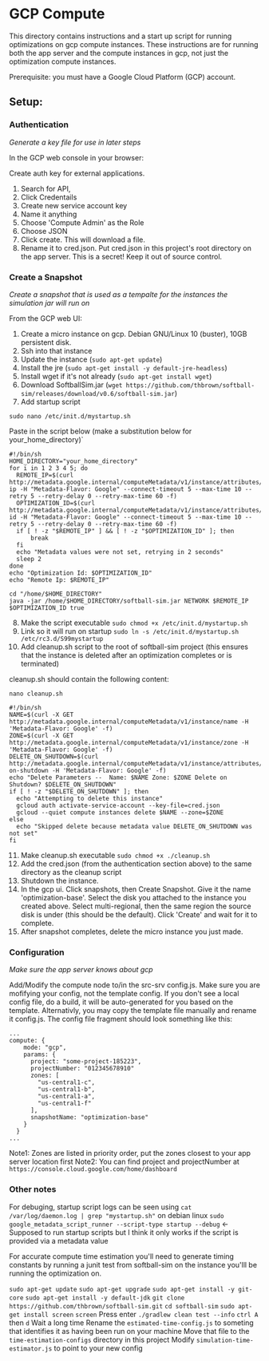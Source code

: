 # GCP Compute

This directory contains instructions and a start up script for running optimizations on gcp compute instances. These
instructions are for running both the app server and the compute instances in gcp, not just the optimization compute instances.

Prerequisite: you must have a Google Cloud Platform (GCP) account.

## Setup:

### Authentication

_Generate a key file for use in later steps_

In the GCP web console in your browser:

Create auth key for external applications.

1. Search for API,
2. Click Credentails
3. Create new service account key
4. Name it anything
5. Choose 'Compute Admin' as the Role
6. Choose JSON
7. Click create. This will download a file.
8. Rename it to cred.json. Put cred.json in this project's root directory on the app server. This is a secret! Keep it out of source control.

### Create a Snapshot

_Create a snapshot that is used as a tempalte for the instances the simulation jar will run on_

From the GCP web UI:

1. Create a micro instance on gcp. Debian GNU/Linux 10 (buster), 10GB persistent disk.
2. Ssh into that instance
3. Update the instance (`sudo apt-get update`)
4. Install the jre (`sudo apt-get install -y default-jre-headless`)
5. Install wget if it's not already (`sudo apt-get install wget`)
6. Download SoftballSim.jar (`wget https://github.com/thbrown/softball-sim/releases/download/v0.6/softball-sim.jar`)
7. Add startup script

`sudo nano /etc/init.d/mystartup.sh`

Paste in the script below (make a substitution below for your_home_directory)`

```
#!/bin/sh
HOME_DIRECTORY="your_home_directory"
for i in 1 2 3 4 5; do
  REMOTE_IP=$(curl http://metadata.google.internal/computeMetadata/v1/instance/attributes/remote-ip -H "Metadata-Flavor: Google" --connect-timeout 5 --max-time 10 --retry 5 --retry-delay 0 --retry-max-time 60 -f)
  OPTIMIZATION_ID=$(curl http://metadata.google.internal/computeMetadata/v1/instance/attributes/optimization-id -H "Metadata-Flavor: Google" --connect-timeout 5 --max-time 10 --retry 5 --retry-delay 0 --retry-max-time 60 -f)
  if [ ! -z "$REMOTE_IP" ] && [ ! -z "$OPTIMIZATION_ID" ]; then
      break
  fi
  echo "Metadata values were not set, retrying in 2 seconds"
  sleep 2
done
echo "Optimization Id: $OPTIMIZATION_ID"
echo "Remote Ip: $REMOTE_IP"

cd "/home/$HOME_DIRECTORY"
java -jar /home/$HOME_DIRECTORY/softball-sim.jar NETWORK $REMOTE_IP $OPTIMIZATION_ID true
```

8. Make the script executable `sudo chmod +x /etc/init.d/mystartup.sh`
9. Link so it will run on startup `sudo ln -s /etc/init.d/mystartup.sh /etc/rc3.d/S99mystartup`
10. Add cleanup.sh script to the root of softball-sim project (this ensures that the instance is deleted after an optimization completes or is terminated)

cleanup.sh should contain the following content:

`nano cleanup.sh`

```
#!/bin/sh
NAME=$(curl -X GET http://metadata.google.internal/computeMetadata/v1/instance/name -H 'Metadata-Flavor: Google' -f)
ZONE=$(curl -X GET http://metadata.google.internal/computeMetadata/v1/instance/zone -H 'Metadata-Flavor: Google' -f)
DELETE_ON_SHUTDOWN=$(curl http://metadata.google.internal/computeMetadata/v1/instance/attributes/delete-on-shutdown -H 'Metadata-Flavor: Google' -f)
echo "Delete Parameters --  Name: $NAME Zone: $ZONE Delete on Shutdown? $DELETE_ON_SHUTDOWN"
if [ ! -z "$DELETE_ON_SHUTDOWN" ]; then
  echo "Attempting to delete this instance"
  gcloud auth activate-service-account --key-file=cred.json
  gcloud --quiet compute instances delete $NAME --zone=$ZONE
else
  echo "Skipped delete because metadata value DELETE_ON_SHUTDOWN was not set"
fi
```

11. Make cleanup.sh executable `sudo chmod +x ./cleanup.sh`
12. Add the cred.json (from the authentication section above) to the same directory as the cleanup script
13. Shutdown the instance.
14. In the gcp ui. Click snapshots, then Create Snapshot. Give it the name 'optimization-base'. Select the disk you attached to the instance you created above. Select multi-regional, then the same region the source disk is under (this should be the default). Click 'Create' and wait for it to complete.
15. After snapshot completes, delete the micro instance you just made.

### Configuration

_Make sure the app server knows about gcp_

Add/Modify the compute node to/in the src-srv config.js. Make sure you are mofifying your config, not the template config. If you don't see a local config file, do a build, it will be auto-generated for you based on the template. Alternativly, you may copy the template file manually and rename it config.js. The config file fragment should look something like this:

```
...
compute: {
    mode: "gcp",
    params: {
      project: "some-project-185223",
      projectNumber: "012345678910"
      zones: [
        "us-central1-c",
        "us-central1-b",
        "us-central1-a",
        "us-central1-f"
      ],
      snapshotName: "optimization-base"
    }
  }
...
```

Note1: Zones are listed in priority order, put the zones closest to your app server location first
Note2: You can find project and projectNumber at `https://console.cloud.google.com/home/dashboard`

### Other notes

For debuging, startup script logs can be seen using `cat /var/log/daemon.log | grep "mystartup.sh"` on debian linux
`sudo google_metadata_script_runner --script-type startup --debug` <- Supposed to run startup scripts but I think it only works if the script is provided via a metadata value

For accurate compute time estimation you'll need to generate timing constants by running a junit test
from softball-sim on the instance you'lll be running the optimization on.

`sudo apt-get update`
`sudo apt-get upgrade`
`sudo apt-get install -y git-core`
`sudo apt-get install -y default-jdk`
`git clone https://github.com/thbrown/softball-sim.git`
`cd softball-sim`
`sudo apt-get install screen`
`screen`
Press enter
`./gradlew clean test --info`
`ctrl A` then `d`
Wait a long time
Rename the `estimated-time-config.js` to someting that identifies it as having been run on your machine
Move that file to the `time-estimation-configs` directory in this project
Modify `simulation-time-estimator.js` to point to your new config
